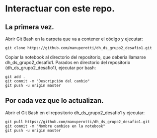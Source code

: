 # Interactuar con este repo.
## La primera vez.
Abrir Git Bash en la carpeta que va a contener el código y ejecutar:
```
git clone https://github.com/manuperotti/dh_ds_grupo2_desafio1.git
```
Copiar la notebook al directorio del repositorio, que debería llamarse dh_ds_grupo2_desafio1. 
Parados en directorio del repositorio (dh_ds_grupo2_desafio1), ejecutar por bash:
```
git add .
git commit -m "Descripción del cambio"
git push -u origin master
```
## Por cada vez que lo actualizan.
Abrir el Git Bash en el repositorio dh_ds_grupo2_desafio1 y ejecutar:
```
git pull https://github.com/manuperotti/dh_ds_grupo2_desafio1.git
git commit -m "Nombre cambios en la notebook"
git push -u origin master
```
